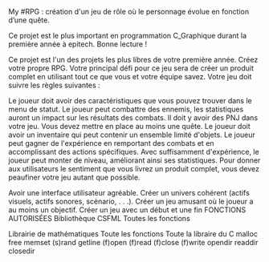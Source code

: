 My #RPG : création d'un jeu de rôle où le personnage évolue en fonction d’une quête.

Ce projet est le plus important en programmation C_Graphique durant la première année à epitech. Bonne lecture !

Ce projet est l'un des projets les plus libres de votre première année. Créez votre propre RPG. Votre principal défi pour ce jeu sera de créer un produit complet en utilisant tout ce que vous et votre équipe savez. Votre jeu doit suivre les règles suivantes :

Le joueur doit avoir des caractéristiques que vous pouvez trouver dans le menu de statut. Le joueur peut combattre des ennemis, les statistiques auront un impact sur les résultats des combats. Il doit y avoir des PNJ dans votre jeu. Vous devez mettre en place au moins une quête. Le joueur doit avoir un inventaire qui peut contenir un ensemble limité d'objets. Le joueur peut gagner de l'expérience en remportant des combats et en accomplissant des actions spécifiques. Avec suffisamment d'expérience, le joueur peut monter de niveau, améliorant ainsi ses statistiques. Pour donner aux utilisateurs le sentiment que vous livrez un produit complet, vous devez peaufiner votre jeu autant que possible.

Avoir une interface utilisateur agréable. Créer un univers cohérent (actifs visuels, actifs sonores, scénario, . . .). Créer un jeu amusant où le joueur a au moins un objectif. Créer un jeu avec un début et une fin FONCTIONS AUTORISÉES Bibliothèque CSFML Toutes les fonctions

Librairie de mathématiques Toute les fonctions Toute la libraire du C malloc free memset (s)rand getline (f)open (f)read (f)close (f)write opendir readdir closedir
